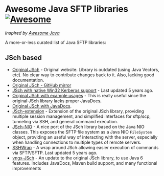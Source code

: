 # Awesome Java SFTP libraries [![Awesome](https://cdn.rawgit.com/sindresorhus/awesome/d7305f38d29fed78fa85652e3a63e154dd8e8829/media/badge.svg)](https://github.com/sindresorhus/awesome)

_Inspired by [Awesome Java](https://github.com/akullpp/awesome-java)_

A more-or-less curated list of Java SFTP libraries:

## JSch based
* [Original JSch](http://www.jcraft.com/jsch/) - Original website. Library is outdated (using Java Vectors, etc). No clear way to contribute changes back to it. Also, lacking good documentation.
* [Original JSch - GitHub mirror](https://github.com/shubhamrajvanshi/JSch)
* [JSch with native Win32 Kerberos support](https://github.com/joekhoobyar/jsch-sspi) - Last updated 5 years ago.
* [Original JSch with example usages](https://github.com/frankhanner/jsch-SSH-example) - This is really useful since the original JSch library lacks proper JavaDocs.
* [Original JSch with JavaDocs](https://github.com/ePaul/jsch-documentation). 
* [JSch-extension](https://github.com/lucastheisen/jsch-extension) - Extension of the original JSch library, providing multiple session management, and simplified interfaces for sftp/scp, tunneling via SSH, and general command execution.
* [JSch-NIO](https://github.com/lucastheisen/jsch-nio) - A nice port of the JSch library based on the Java NIO classes. This exposes the SFTP file system as a Java NIO `FileSystem` object, providing an useful way of interacting with the server, especially when handling connections to multiple types of remote servers.
* [SSHWrap](https://github.com/jdcasey/sshwrap) - A wrap around JSch allowing easier execution of commands via SFTP/SFTP. Last updated 5 years ago.
* [vngx-JSch](https://github.com/vngx/vngx-jsch) - An update to the original JSch library, to use Java 6 features.  Includes JavaDocs, Maven build support, and many functional improvements
